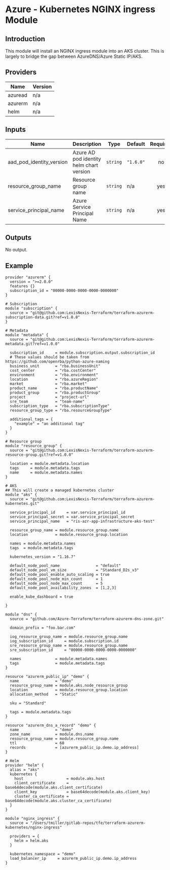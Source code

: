 # Azure - Kubernetes NGINX ingress Module

## Introduction

This module will install an NGINX ingress module into an AKS cluster.  This is largely to bridge the gap between AzureDNS/Azure Static IP/AKS.
<br />

<!--- BEGIN_TF_DOCS --->
## Providers

| Name | Version |
|------|---------|
| azuread | n/a |
| azurerm | n/a |
| helm | n/a |

## Inputs

| Name | Description | Type | Default | Required |
|------|-------------|------|---------|:-----:|
| aad\_pod\_identity\_version | Azure AD pod identity helm chart version | `string` | `"1.6.0"` | no |
| resource\_group\_name | Resource group name | `string` | n/a | yes |
| service\_principal\_name | Azure Service Principal Name | `string` | n/a | yes |

## Outputs

No output.
<!--- END_TF_DOCS --->
## Example

~~~~
provider "azurerm" {
  version = ">=2.0.0"
  features {}
  subscription_id = "00000-0000-0000-0000-0000000"
}

# Subscription
module "subscription" {
  source = "git@github.com:LexisNexis-Terraform/terraform-azurerm-subscription-data.git?ref=v1.0.0"
}

# Metadata
module "metadata" {
  source = "git@github.com:LexisNexis-Terraform/terraform-azurerm-metadata.git?ref=v1.0.0"

  subscription_id     = module.subscription.output.subscription_id
  # These values should be taken from https://github.com/openrba/python-azure-naming
  business_unit       = "rba.businessUnit"
  cost_center         = "rba.costCenter"
  environment         = "rba.environment"
  location            = "rba.azureRegion"
  market              = "rba.market"
  product_name        = "rba.productName"
  product_group       = "rba.productGroup"
  project             = "project-url"
  sre_team            = "team-name"
  subscription_type   = "rba.subscriptionType"
  resource_group_type = "rba.resourceGroupType"

  additional_tags = {
    "example" = "an additional tag"
  }
}

# Resource group
module "resource_group" {
  source = "git@github.com:LexisNexis-Terraform/terraform-azurerm-resource-group.git?ref=v1.0.0"

  location = module.metadata.location
  tags     = module.metadata.tags
  name     = module.metadata.names
}

# AKS
## This will create a managed kubernetes cluster
module "aks" {
  source = "git@github.com:LexisNexis-Terraform/terraform-azurerm-kubernetes.git"

  service_principal_id     = var.service_principal_id
  service_principal_secret = var.service_principal_secret
  service_principal_name   = "ris-azr-app-infrastructure-aks-test"

  resource_group_name = module.resource_group.name
  location            = module.resource_group.location

  names = module.metadata.names
  tags  = module.metadata.tags

  kubernetes_version = "1.16.7"

  default_node_pool_name                = "default"
  default_node_pool_vm_size             = "Standard_D2s_v3"
  default_node_pool_enable_auto_scaling = true
  default_node_pool_node_min_count      = 1
  default_node_pool_node_max_count      = 5
  default_node_pool_availability_zones  = [1,2,3]

  enable_kube_dashboard = true
  
}

module "dns" {
  source = "github.com/Azure-Terraform/terraform-azurerm-dns-zone.git"

  domain_prefix = "foo.bar.com"

  iog_resource_group_name = module.resource_group.name
  iog_subscription_id     = module.subscription.id
  sre_resource_group_name = module.resource_group.name
  sre_subscription_id     = "00000-0000-0000-0000-0000000"

  names               = module.metadata.names
  tags                = module.metadata.tags
}

resource "azurerm_public_ip" "demo" {
  name                = "demo"
  resource_group_name = module.aks.node_resource_group
  location            = module.resource_group.location
  allocation_method   = "Static"

  sku = "Standard"

  tags = module.metadata.tags
}

resource "azurerm_dns_a_record" "demo" {
  name                = "demo"
  zone_name           = module.dns.name
  resource_group_name = module.resource_group.name
  ttl                 = 60
  records             = [azurerm_public_ip.demo.ip_address]
}

# Helm
provider "helm" {
  alias = "aks"
  kubernetes {
    host                   = module.aks.host
    client_certificate     = base64decode(module.aks.client_certificate)
    client_key             = base64decode(module.aks.client_key)
    cluster_ca_certificate = base64decode(module.aks.cluster_ca_certificate)
  }
}

module "nginx_ingress" {
  source = "/Users/tmiller/gitlab-repos/tfe/terraform-azurerm-kubernetes/nginx-ingress"

  providers = {
    helm = helm.aks
  }

  kubernetes_namespace = "demo"
  load_balancer_ip     = azurerm_public_ip.demo.ip_address
}
